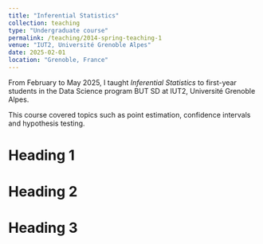 ```yaml
---
title: "Inferential Statistics"
collection: teaching
type: "Undergraduate course"
permalink: /teaching/2014-spring-teaching-1
venue: "IUT2, Université Grenoble Alpes"
date: 2025-02-01
location: "Grenoble, France"
---
```


From February to May 2025, I taught *Inferential Statistics* to first-year students in the Data Science program BUT SD at IUT2, Université Grenoble Alpes.

This course covered topics such as point estimation, confidence intervals and hypothesis testing.

Heading 1
======

Heading 2
======

Heading 3
======